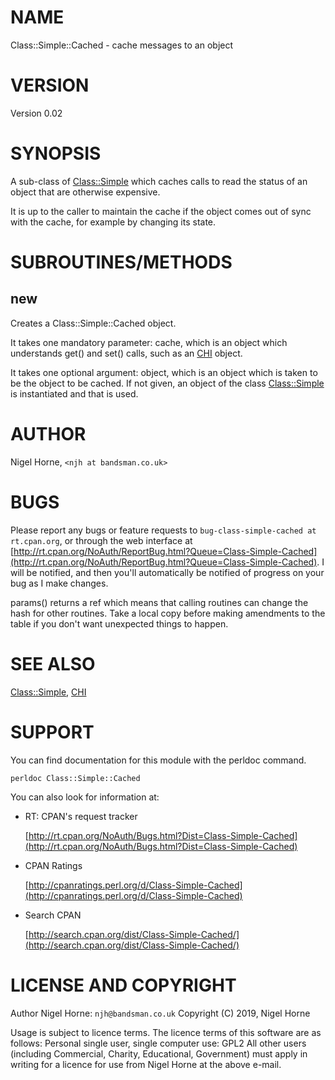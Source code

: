 # NAME

Class::Simple::Cached - cache messages to an object

# VERSION

Version 0.02

# SYNOPSIS

A sub-class of [Class::Simple](https://metacpan.org/pod/Class::Simple) which caches calls to read
the status of an object that are otherwise expensive.

It is up to the caller to maintain the cache if the object comes out of sync with the cache,
for example by changing its state.

# SUBROUTINES/METHODS

## new

Creates a Class::Simple::Cached object.

It takes one mandatory parameter: cache,
which is an object which understands get() and set() calls,
such as an [CHI](https://metacpan.org/pod/CHI) object.

It takes one optional argument: object,
which is an object which is taken to be the object to be cached.
If not given, an object of the class [Class::Simple](https://metacpan.org/pod/Class::Simple) is instantiated
and that is used.

# AUTHOR

Nigel Horne, `<njh at bandsman.co.uk>`

# BUGS

Please report any bugs or feature requests to `bug-class-simple-cached at rt.cpan.org`,
or through the web interface at
[http://rt.cpan.org/NoAuth/ReportBug.html?Queue=Class-Simple-Cached](http://rt.cpan.org/NoAuth/ReportBug.html?Queue=Class-Simple-Cached).
I will be notified, and then you'll
automatically be notified of progress on your bug as I make changes.

params() returns a ref which means that calling routines can change the hash
for other routines.
Take a local copy before making amendments to the table if you don't want unexpected
things to happen.

# SEE ALSO

[Class::Simple](https://metacpan.org/pod/Class::Simple), [CHI](https://metacpan.org/pod/CHI)

# SUPPORT

You can find documentation for this module with the perldoc command.

    perldoc Class::Simple::Cached

You can also look for information at:

- RT: CPAN's request tracker

    [http://rt.cpan.org/NoAuth/Bugs.html?Dist=Class-Simple-Cached](http://rt.cpan.org/NoAuth/Bugs.html?Dist=Class-Simple-Cached)

- CPAN Ratings

    [http://cpanratings.perl.org/d/Class-Simple-Cached](http://cpanratings.perl.org/d/Class-Simple-Cached)

- Search CPAN

    [http://search.cpan.org/dist/Class-Simple-Cached/](http://search.cpan.org/dist/Class-Simple-Cached/)

# LICENSE AND COPYRIGHT

Author Nigel Horne: `njh@bandsman.co.uk`
Copyright (C) 2019, Nigel Horne

Usage is subject to licence terms.
The licence terms of this software are as follows:
Personal single user, single computer use: GPL2
All other users (including Commercial, Charity, Educational, Government)
must apply in writing for a licence for use from Nigel Horne at the
above e-mail.
